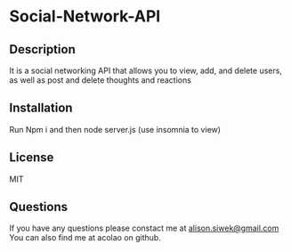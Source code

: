 # Social-Network-API

## Description

It is a social networking API that allows you to view, add, and delete users, as well as post and delete thoughts and reactions

  
## Installation

Run Npm i and then node server.js (use insomnia to view)


## License

MIT


## Questions

If you have any questions please constact me at alison.siwek@gmail.com
You can also find me at acolao on github.